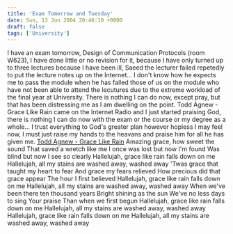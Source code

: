 ```yaml
---
title: 'Exam Tomorrow and Tuesday'
date: Sun, 13 Jun 2004 20:46:10 +0000
draft: false
tags: ['University']
---
```


I have an exam tomorrow, Design of Communication Protocols (room W623), I have done little or no revision for it, because I have only turned up to three lectures because I have been ill, Saeed the lecturer failed repetedly to put the lecture notes up on the Internet... I don't know how he expects me to pass the module when he has failed those of us on the module who have not been able to attend the lecutures due to the extreme workload of the final year at University. There is nothing I can do now, except pray, but that has been distressing me as I am dwelling on the point. Todd Agnew - Grace Like Rain came on the Internet Radio and I just started praising God, there is nothing I can do now with the exam or the course or my degree as a whole... I trust everything to God's greater plan however hopless I may feel now, I must just raise my hands to the heavans and praise him for all he has given me. [Todd Agnew - Grace Like Rain](http://www.gracelikerain.com/) Amazing grace, how sweet the sound That saved a wretch like me I once was lost but now I'm found Was blind but now I see so clearly Hallelujah, grace like rain falls down on me Hallelujah, all my stains are washed away, washed away 'Twas grace that taught my heart to fear And grace my fears relieved How precious did that grace appear The hour I first believed Hallelujah, grace like rain falls down on me Hallelujah, all my stains are washed away, washed away When we've been there ten thousand years Bright shining as the sun We've no less days to sing Your praise Than when we first begun Hallelujah, grace like rain falls down on me Hallelujah, all my stains are washed away, washed away Hallelujah, grace like rain falls down on me Hallelujah, all my stains are washed away, washed away